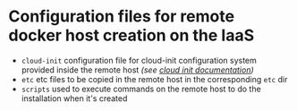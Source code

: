 # Configuration files for remote docker host creation on the IaaS

- ```cloud-init``` configuration file for cloud-init configuration system provided inside the remote host *(see [cloud init documentation](https://cloudinit.readthedocs.org/en/latest/))*
- ```etc``` etc files to be copied in the remote host in the corresponding ```etc``` dir
- ```scripts``` used to execute commands on the remote host to do the installation when it's created

